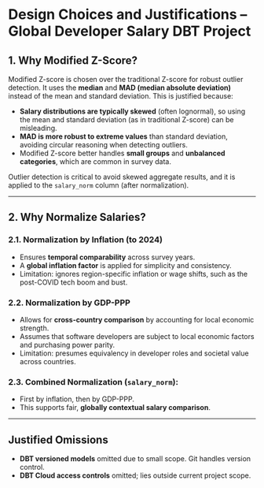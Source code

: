 # Design Choices and Justifications – Global Developer Salary DBT Project

## 1. Why Modified Z-Score?

Modified Z-score is chosen over the traditional Z-score for robust outlier detection. It uses the **median** and **MAD (median absolute deviation)** instead of the mean and standard deviation. This is justified because:

* **Salary distributions are typically skewed** (often lognormal), so using the mean and standard deviation (as in traditional Z-score) can be misleading.
* **MAD is more robust to extreme values** than standard deviation, avoiding circular reasoning when detecting outliers.
* Modified Z-score better handles **small groups** and **unbalanced categories**, which are common in survey data.

Outlier detection is critical to avoid skewed aggregate results, and it is applied to the `salary_norm` column (after normalization).

---

## 2. Why Normalize Salaries?

### 2.1. Normalization by Inflation (to 2024)

* Ensures **temporal comparability** across survey years.
* A **global inflation factor** is applied for simplicity and consistency.
* Limitation: ignores region-specific inflation or wage shifts, such as the post-COVID tech boom and bust.

### 2.2. Normalization by GDP-PPP

* Allows for **cross-country comparison** by accounting for local economic strength.
* Assumes that software developers are subject to local economic factors and purchasing power parity.
* Limitation: presumes equivalency in developer roles and societal value across countries.

### 2.3. Combined Normalization (`salary_norm`):

* First by inflation, then by GDP-PPP.
* This supports fair, **globally contextual salary comparison**.

---

## Justified Omissions

* **DBT versioned models** omitted due to small scope. Git handles version control.
* **DBT Cloud access controls** omitted; lies outside current project scope.
